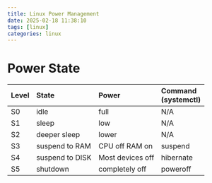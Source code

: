 ```yaml
---
title: Linux Power Management
date: 2025-02-18 11:38:10
tags: [linux]
categories: linux
---
```


# Power State

| Level | State           | Power            | Command<br>(systemctl) |
|:------|:----------------|:-----------------|:-----------------------|
| S0    | idle            | full             | N/A                    |
| S1    | sleep           | low              | N/A                    |
| S2    | deeper sleep    | lower            | N/A                    |
| S3    | suspend to RAM  | CPU off RAM on   | suspend                |
| S4    | suspend to DISK | Most devices off | hibernate              |
| S5    | shutdown        | completely off   | poweroff               |

<!--more-->

